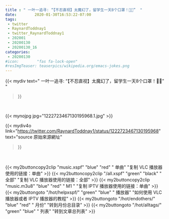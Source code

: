 ```yaml
---
title : " 一叶一追寻: “【不忍直视】太魔幻了，留学生一天8个口罩！🙈🙈”  "
date:        2020-01-30T16:53:22-07:00
tags:
 - twitter
 - RaynardToddnay1
 - twitter_RaynardToddnay1
 - 202001
 - 20200130
 - 20200130_16
categories:
 - 20200130
#icon:        "fas fa-lock-open"
#resImgTeaser: teaserpics/wikipedia.org/emacs-jokes.png
---
```


{{< mydiv text=" 一叶一追寻: “【不忍直视】太魔幻了，留学生一天8个口罩！🙈🙈”  "
>}}
<br>


 {{< mynojpg jpg="1222723467130195968.1.jpg" >}}<br> 



{{< mydiv4o link="https://twitter.com/RaynardToddnay1/status/1222723467130195968"
text="source 原始來源網址"
>}}


<br>

{{< my2buttoncopy2clip "music.xspf"        "blue"   "red"    " 单曲"  "复制 VLC 播放器使用的链接：单曲" >}} {{< my2buttoncopy2clip "/all.xspf"         "green"  "black"  " 全部"  "复制 VLC 播放器使用的链接：全部" >}} {{< my2buttoncopy2clip "music.m3u8"        "blue"   "red"    " M1 "    "复制 IPTV 播放器使用的链接：单曲" >}} {{< my2buttongoto      "/hot/helpxspf/"    "green"  "blue"   " 播放器" "如何使用 VLC 播放器或者 IPTV 播放器的教程" >}} {{< my2buttongoto      "/hot/endothers/"   "blue"   "red"    " 月份"   "转到月份总目录" >}} {{< my2buttongoto      "/hot/alltags/"     "green"  "blue"   " 列表"   "转到文章总列表" >}} 
